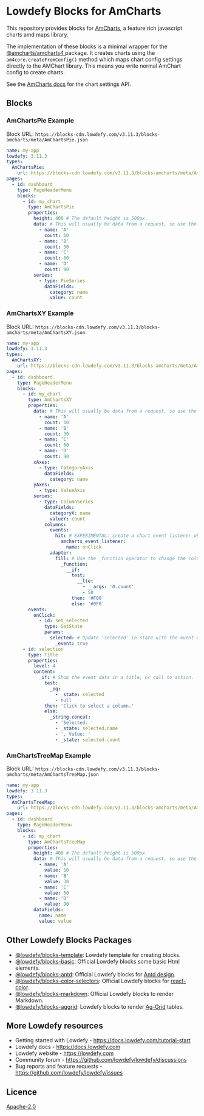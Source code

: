 # Lowdefy Blocks for AmCharts

This repository provides blocks for [AmCharts](https://www.amcharts.com/), a feature rich javascript charts amd maps library.

The implementation of these blocks is a minimal wrapper for the [@amcharts/amcharts4
](https://www.npmjs.com/package/@amcharts/amcharts4) package. It creates charts using the `am4core.createFromConfig()` method which maps chart config settings directly to the AMChart library. This means you write normal AmChart config to create charts.

See the [AmCharts docs](https://www.amcharts.com/docs/v4/) for the chart settings API.

## Blocks

### AmChartsPie Example

Block URL: `https://blocks-cdn.lowdefy.com/v3.11.3/blocks-amcharts/meta/AmChartsPie.json`

```yaml
name: my-app
lowdefy: 3.11.3
types:
  AmChartsPie:
    url: https://blocks-cdn.lowdefy.com/v3.11.3/blocks-amcharts/meta/AmChartsPie.json
pages:
  - id: dashboard
    type: PageHeaderMenu
    blocks:
      - id: my_chart
        type: AmChartsPie
        properties:
          height: 400 # The default height is 500px.
          data: # This will usually be data from a request, so use the  _request operator.
            - name: 'A'
              count: 10
            - name: 'B'
              count: 30
            - name: 'C'
              count: 60
            - name: 'D'
              count: 90
          series:
            - type: PieSeries
              dataFields:
                category: name
                value: count
```

### AmChartsXY Example

Block URL: `https://blocks-cdn.lowdefy.com/v3.11.3/blocks-amcharts/meta/AmChartsXY.json`

```yaml
name: my-app
lowdefy: 3.11.3
types:
  AmChartsXY:
    url: https://blocks-cdn.lowdefy.com/v3.11.3/blocks-amcharts/meta/AmChartsXY.json
pages:
  - id: dashboard
    type: PageHeaderMenu
    blocks:
      - id: my_chart
        type: AmChartsXY
        properties:
          data: # This will usually be data from a request, so use the _request operator.
            - name: 'A'
              count: 10
            - name: 'B'
              count: 30
            - name: 'C'
              count: 60
            - name: 'D'
              count: 90
          xAxes:
            - type: CategoryAxis
              dataFields:
                category: name
          yAxes:
            - type: ValueAxis
          series:
            - type: ColumnSeries
              dataFields:
                categoryX: name
                valueY: count
              columns:
                events:
                  hit: # EXPERIMENTAL: create a chart event listener which will trigger the onClick Lowdefy event when the chart column is clicked.
                    amcharts_event_listener:
                      name: onClick
                adapter:
                  fill: # Use the _function operator to change the column color based on the value.
                    _function:
                      __if:
                        test:
                          __lte:
                            - __args: '0.count'
                            - 50
                        then: '#F00'
                        else: '#0F0'
        events:
          onClick:
            - id: set_selected
              type: SetState
              params:
                selected: # Update 'selected' in state with the event data.
                  _event: true
      - id: selection
        type: Title
        properties:
          level: 4
          content:
            _if: # Show the event data in a title, or call to action.
              test:
                _eq:
                  - _state: selected
                  - null
              then: 'Click to select a column.'
              else:
                _string.concat:
                  - 'Selected: '
                  - _state: selected.name
                  - ', Value: '
                  - _state: selected.count
```

### AmChartsTreeMap Example

Block URL: `https://blocks-cdn.lowdefy.com/v3.11.3/blocks-amcharts/meta/AmChartsTreeMap.json`

```yaml
name: my-app
lowdefy: 3.11.3
types:
  AmChartsTreeMap:
    url: https://blocks-cdn.lowdefy.com/v3.11.3/blocks-amcharts/meta/AmChartsTreeMap.json
pages:
  - id: dashboard
    type: PageHeaderMenu
    blocks:
      - id: my_chart
        type: AmChartsTreeMap
        properties:
          height: 400 # The default height is 500px.
          data: # This will usually be data from a request, so use the  _request operator.
            - name: 'A'
              value: 10
            - name: 'B'
              value: 30
            - name: 'C'
              value: 60
            - name: 'D'
              value: 90
          dataFields:
            name: name
            value: value
```

## Other Lowdefy Blocks Packages

- [@lowdefy/blocks-template](https://github.com/lowdefy/blocks-template): Lowdefy template for creating blocks.
- [@lowdefy/blocks-basic](https://github.com/lowdefy/lowdefy/tree/main/packages/blocks/blocksBasic): Official Lowdefy blocks some basic Html elements.
- [@lowdefy/blocks-antd](https://github.com/lowdefy/lowdefy/tree/main/packages/blocks/blocksAntd): Official Lowdefy blocks for [Antd design](https://ant.design/).
- [@lowdefy/blocks-color-selectors](https://github.com/lowdefy/lowdefy/tree/main/packages/blocks/blocksColorSelectorsd): Official Lowdefy blocks for [react-color](https://casesandberg.github.io/react-color/).
- [@lowdefy/blocks-markdown](https://github.com/lowdefy/lowdefy/tree/main/packages/blocks/blocksMarkdown): Official Lowdefy blocks to render Markdown.
- [@lowdefy/blocks-aggrid](https://github.com/lowdefy/blocks-aggrid): Lowdefy blocks to render [Ag-Grid](https://www.ag-grid.com/) tables.

## More Lowdefy resources

- Getting started with Lowdefy - https://docs.lowdefy.com/tutorial-start
- Lowdefy docs - https://docs.lowdefy.com
- Lowdefy website - https://lowdefy.com
- Community forum - https://github.com/lowdefy/lowdefy/discussions
- Bug reports and feature requests - https://github.com/lowdefy/lowdefy/issues

## Licence

[Apache-2.0](https://github.com/lowdefy/blocks-amcharts/blob/main/LICENSE)
